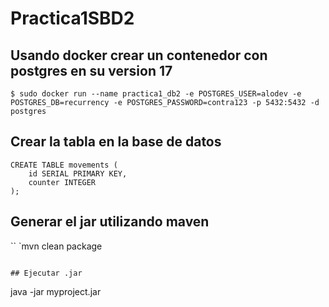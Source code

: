 # Practica1SBD2

## Usando docker crear un contenedor con postgres en su version 17
```
$ sudo docker run --name practica1_db2 -e POSTGRES_USER=alodev -e POSTGRES_DB=recurrency -e POSTGRES_PASSWORD=contra123 -p 5432:5432 -d postgres
```

## Crear la tabla en la base de datos
```
CREATE TABLE movements (
    id SERIAL PRIMARY KEY,
    counter INTEGER
);
```

## Generar el jar utilizando maven
``
`mvn clean package
```

## Ejecutar .jar
```
java -jar myproject.jar
```
